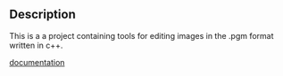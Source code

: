 ## Description

This is a a project containing tools for editing images in the .pgm format written in c++.

[documentation](https://imageprocessor-2025.firebaseapp.com)
